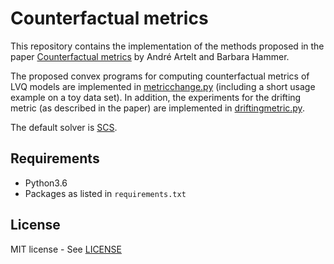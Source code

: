 # Counterfactual metrics

This repository contains the implementation of the methods proposed in the paper [Counterfactual metrics](paper.pdf) by André Artelt and Barbara Hammer.

The proposed convex programs for computing counterfactual metrics of LVQ models are implemented in [metricchange.py](metricchange.py) (including a short usage example on a toy data set). In addition, the experiments for the drifting metric (as described in the paper) are implemented in [driftingmetric.py](driftingmetric.py).

The default solver is [SCS](https://github.com/cvxgrp/scs).

## Requirements

- Python3.6
- Packages as listed in `requirements.txt`

## License

MIT license - See [LICENSE](LICENSE)
